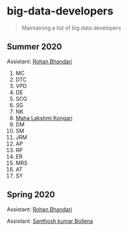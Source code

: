 # big-data-developers

> Maintaining a list of big data developers

## Summer 2020

Assistant: [Rohan Bhandari](https://github.com/rohan6471/big-data-developer)

1. MC
2. DTC
3. VPD
4. DE
5. SCG
6. SG
7. NK
8. [Maha Lakshmi Kongari](https://github.com/MAHALAKSHMIKONGARI/big-data-dev)
9. DM
10. SM
11. JRM
12. AP
13. RP
14. ER
15. MRS
16. AT
17. SY

## Spring 2020

Assistant: [Rohan Bhandari](https://github.com/rohan6471/big-data-developer)

Assistant: [Santhosh kumar Bollena](https://github.com/santhoshkumarbollena)


